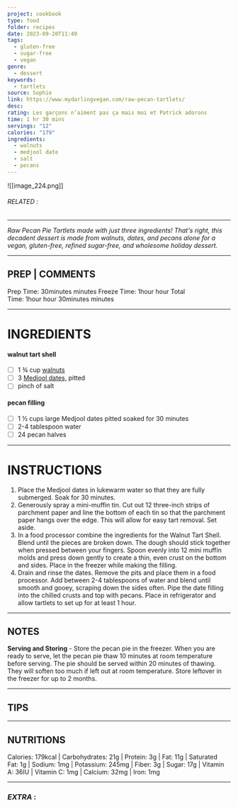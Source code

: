 ```yaml
---
project: cookbook
type: food
folder: recipes
date: 2023-09-20T11:49
tags:
  - gluten-free
  - sugar-free
  - vegan
genre:
  - dessert
keywords:
  - tartlets
source: Sophie
link: https://www.mydarlingvegan.com/raw-pecan-tartlets/
desc: 
rating: Les garçons n’aiment pas ça mais moi et Patrick adorons
time: 1 hr 30 mins
servings: "12"
calories: "179"
ingredients:
  - walnuts
  - medjool date
  - salt
  - pecans
---
```


![[image_224.png]]
###### *RELATED* : 
---
_Raw Pecan Pie Tartlets made with just three ingredients! That's right, this decadent dessert is made from walnuts, dates, and pecans alone for a vegan, gluten-free, refined sugar-free, and wholesome holiday dessert._

---
## PREP | COMMENTS

Prep Time: 30minutes minutes
Freeze Time: 1hour hour
Total Time: 1hour hour 30minutes minutes

---
# INGREDIENTS

#### walnut tart shell

- [ ] 1 ¾ cup [walnuts](https://www.amazon.com/gp/product/B000XBCBW6/ref=as_li_qf_asin_il_tl?ie=UTF8&tag=thswli0a-20&creative=9325&linkCode=as2&creativeASIN=B000XBCBW6&linkId=8037b0027be3e1a0baa20731e6674192)
- [ ] 3 [Medjool dates,](https://www.amazon.com/gp/product/B01N81AP6I/ref=as_li_qf_asin_il_tl?ie=UTF8&tag=thswli0a-20&creative=9325&linkCode=as2&creativeASIN=B01N81AP6I&linkId=b6e3fe63edc52024be0b360008561217) pitted
- [ ] pinch of salt

#### pecan filling

- [ ] 1 ½ cups large Medjool dates pitted soaked for 30 minutes
- [ ] 2-4 tablespoon water
- [ ] 24 pecan halves

---
# INSTRUCTIONS

1. Place the Medjool dates in lukewarm water so that they are fully submerged. Soak for 30 minutes.
2. Generously spray a mini-muffin tin. Cut out 12 three-inch strips of parchment paper and line the bottom of each tin so that the parchment paper hangs over the edge. This will allow for easy tart removal. Set aside.
3. In a food processor combine the ingredients for the Walnut Tart Shell. Blend until the pieces are broken down. The dough should stick together when pressed between your fingers. Spoon evenly into 12 mini muffin molds and press down gently to create a thin, even crust on the bottom and sides. Place in the freezer while making the filling.
4. Drain and rinse the dates. Remove the pits and place them in a food processor. Add between 2-4 tablespoons of water and blend until smooth and gooey, scraping down the sides often. Pipe the date filling into the chilled crusts and top with pecans. Place in refrigerator and allow tartlets to set up for at least 1 hour.

---
## NOTES

**Serving and Storing** - Store the pecan pie in the freezer. When you are ready to serve, let the pecan pie thaw 10 minutes at room temperature before serving. The pie should be served within 20 minutes of thawing. They will soften too much if left out at room temperature. Store leftover in the freezer for up to 2 months.

---
## TIPS



---
## NUTRITIONS

Calories: 179kcal | Carbohydrates: 21g | Protein: 3g | Fat: 11g | Saturated Fat: 1g | Sodium: 1mg | Potassium: 245mg | Fiber: 3g | Sugar: 17g | Vitamin A: 36IU | Vitamin C: 1mg | Calcium: 32mg | Iron: 1mg

---
### *EXTRA* :



